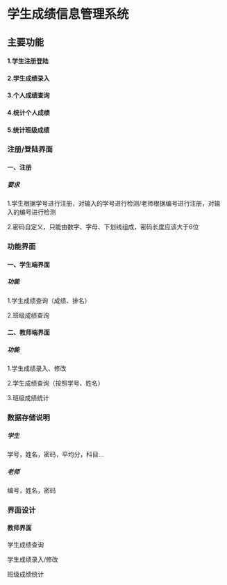 # 学生成绩信息管理系统



## 主要功能

#### 1.学生注册登陆

#### 2.学生成绩录入

#### 3.个人成绩查询

#### 4.统计个人成绩

#### 5.统计班级成绩



### 注册/登陆界面

#### 一、注册

##### 要求

1.学生根据学号进行注册，对输入的学号进行检测/老师根据编号进行注册，对输入的编号进行检测

2.密码自定义，只能由数字、字母、下划线组成，密码长度应该大于6位



### 功能界面

#### 一、学生端界面

##### 功能

1.学生成绩查询（成绩、排名）

2.班级成绩查询



#### 二、教师端界面

##### 功能

1.学生成绩录入、修改

2.学生成绩查询（按照学号、姓名）

3.班级成绩统计



### 数据存储说明

##### 学生

学号，姓名，密码，平均分，科目...

##### 老师

编号，姓名，密码



### 界面设计

#### 教师界面

学生成绩查询

学生成绩录入/修改

班级成绩统计

